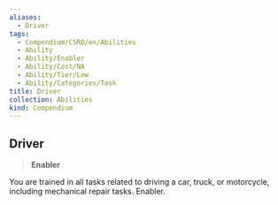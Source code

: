 ```yaml
---
aliases:
  - Driver
tags:
  - Compendium/CSRD/en/Abilities
  - Ability
  - Ability/Enabler
  - Ability/Cost/NA
  - Ability/Tier/Low
  - Ability/Categories/Task
title: Driver
collection: Abilities
kind: Compendium
---
```

## Driver  
>**Enabler**
  
You are trained in all tasks related to driving a car, truck, or motorcycle, including mechanical repair tasks. Enabler.
